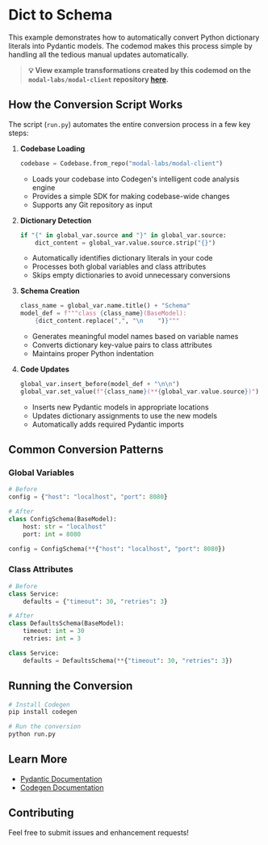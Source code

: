 # Dict to Schema

This example demonstrates how to automatically convert Python dictionary literals into Pydantic models. The codemod makes this process simple by handling all the tedious manual updates automatically.

> **💡 View example transformations created by this codemod on the `modal-labs/modal-client` repository [here](https://www.codegen.sh/codemod/6b5f2dfa-948a-4953-b283-9bd4b8545632/public/diff).**


## How the Conversion Script Works

The script (`run.py`) automates the entire conversion process in a few key steps:

1. **Codebase Loading**
   ```python
   codebase = Codebase.from_repo("modal-labs/modal-client")
   ```
   - Loads your codebase into Codegen's intelligent code analysis engine
   - Provides a simple SDK for making codebase-wide changes
   - Supports any Git repository as input

2. **Dictionary Detection**
   ```python
   if "{" in global_var.source and "}" in global_var.source:
       dict_content = global_var.value.source.strip("{}")
   ```
   - Automatically identifies dictionary literals in your code
   - Processes both global variables and class attributes
   - Skips empty dictionaries to avoid unnecessary conversions

3. **Schema Creation**
   ```python
   class_name = global_var.name.title() + "Schema"
   model_def = f"""class {class_name}(BaseModel):
       {dict_content.replace(",", "\n    ")}"""
   ```
   - Generates meaningful model names based on variable names
   - Converts dictionary key-value pairs to class attributes
   - Maintains proper Python indentation

4. **Code Updates**
   ```python
   global_var.insert_before(model_def + "\n\n")
   global_var.set_value(f"{class_name}(**{global_var.value.source})")
   ```
   - Inserts new Pydantic models in appropriate locations
   - Updates dictionary assignments to use the new models
   - Automatically adds required Pydantic imports


## Common Conversion Patterns

### Global Variables
```python
# Before
config = {"host": "localhost", "port": 8080}

# After
class ConfigSchema(BaseModel):
    host: str = "localhost"
    port: int = 8080

config = ConfigSchema(**{"host": "localhost", "port": 8080})
```

### Class Attributes
```python
# Before
class Service:
    defaults = {"timeout": 30, "retries": 3}

# After
class DefaultsSchema(BaseModel):
    timeout: int = 30
    retries: int = 3

class Service:
    defaults = DefaultsSchema(**{"timeout": 30, "retries": 3})
```

## Running the Conversion

```bash
# Install Codegen
pip install codegen

# Run the conversion
python run.py
```

## Learn More

- [Pydantic Documentation](https://docs.pydantic.dev/)
- [Codegen Documentation](https://docs.codegen.com)

## Contributing

Feel free to submit issues and enhancement requests!
